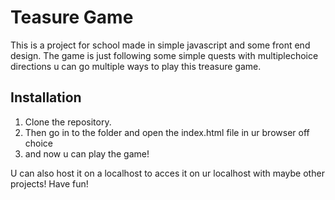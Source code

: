 # Teasure Game

This is a project for school made in simple javascript and some front end design.
The game is just following some simple quests with multiplechoice directions u can go multiple ways to play this treasure game.

## Installation

1. Clone the repository.
2. Then go in to the folder and open the index.html file in ur browser off choice
3. and now u can play the game!

U can also host it on a localhost to acces it on ur localhost with maybe other projects! Have fun!
